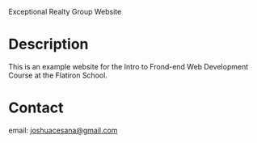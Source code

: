 Exceptional Realty Group Website

# Description

This is an example website for the Intro to Frond-end Web Development Course at the Flatiron School.

# Contact

email: joshuacesana@gmail.com